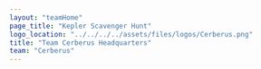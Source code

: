 ```yaml
---
layout: "teamHome"
page_title: "Kepler Scavenger Hunt"
logo_location: "../../../../assets/files/logos/Cerberus.png"
title: "Team Cerberus Headquarters"
team: "Cerberus" 
---
```

